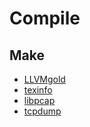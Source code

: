 # Compile


## Make

- [LLVMgold](https://github.com/b04902036/Problems/tree/master/compile/LLVMgold)
- [texinfo](https://github.com/b04902036/Problems/tree/master/compile/texinfo)
- [libpcap](https://github.com/b04902036/Problems/tree/master/compile/libpcap)
- [tcpdump](https://github.com/b04902036/Problems/tree/master/compile/tcpdump)

